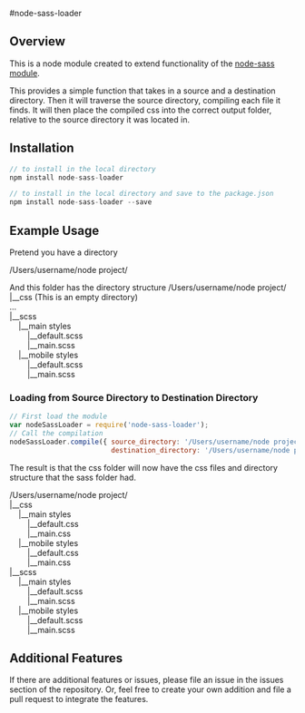 #node-sass-loader

## Overview
This is a node module created to extend functionality of the [node-sass module](https://github.com/sass/node-sass).

This provides a simple function that takes in a source and a destination directory. Then it will traverse the source directory, compiling each file it finds. It will then place the compiled css into the correct output folder, relative to the source directory it was located in.

## Installation
```javascript
// to install in the local directory
npm install node-sass-loader

// to install in the local directory and save to the package.json
npm install node-sass-loader --save
```

## Example Usage
Pretend you have a directory

/Users/username/node project/

And this folder has the directory structure
/Users/username/node project/  
|__css (This is an empty directory)  
...  
|__scss  
&nbsp;&nbsp;&nbsp;&nbsp;|__main styles  
&nbsp;&nbsp;&nbsp;&nbsp;&nbsp;&nbsp;&nbsp;&nbsp;|__default.scss  
&nbsp;&nbsp;&nbsp;&nbsp;&nbsp;&nbsp;&nbsp;&nbsp;|__main.scss  
&nbsp;&nbsp;&nbsp;&nbsp;|__mobile styles  
&nbsp;&nbsp;&nbsp;&nbsp;&nbsp;&nbsp;&nbsp;&nbsp;|__default.scss  
&nbsp;&nbsp;&nbsp;&nbsp;&nbsp;&nbsp;&nbsp;&nbsp;|__main.scss  

### Loading from Source Directory to Destination Directory
```javascript
// First load the module
var nodeSassLoader = require('node-sass-loader');
// Call the compilation
nodeSassLoader.compile({ source_directory: '/Users/username/node project/sass'),
                         destination_directory: '/Users/username/node project/css') });
```

The result is that the css folder will now have the css files and directory structure that the sass folder had.

/Users/username/node project/  
|__css  
&nbsp;&nbsp;&nbsp;&nbsp;|__main styles  
&nbsp;&nbsp;&nbsp;&nbsp;&nbsp;&nbsp;&nbsp;&nbsp;|__default.css  
&nbsp;&nbsp;&nbsp;&nbsp;&nbsp;&nbsp;&nbsp;&nbsp;|__main.css  
&nbsp;&nbsp;&nbsp;&nbsp;|__mobile styles  
&nbsp;&nbsp;&nbsp;&nbsp;&nbsp;&nbsp;&nbsp;&nbsp;|__default.css  
&nbsp;&nbsp;&nbsp;&nbsp;&nbsp;&nbsp;&nbsp;&nbsp;|__main.css  
|__scss  
&nbsp;&nbsp;&nbsp;&nbsp;|__main styles  
&nbsp;&nbsp;&nbsp;&nbsp;&nbsp;&nbsp;&nbsp;&nbsp;|__default.scss  
&nbsp;&nbsp;&nbsp;&nbsp;&nbsp;&nbsp;&nbsp;&nbsp;|__main.scss  
&nbsp;&nbsp;&nbsp;&nbsp;|__mobile styles  
&nbsp;&nbsp;&nbsp;&nbsp;&nbsp;&nbsp;&nbsp;&nbsp;|__default.scss  
&nbsp;&nbsp;&nbsp;&nbsp;&nbsp;&nbsp;&nbsp;&nbsp;|__main.scss  

## Additional Features
If there are additional features or issues, please file an issue in the issues section of the repository. Or, feel free to create your own addition and file a pull request to integrate the features.
